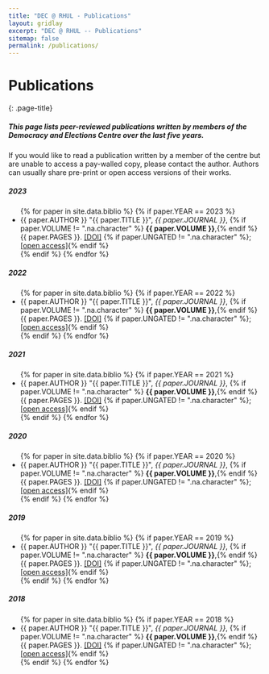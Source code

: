 ```yaml
---
title: "DEC @ RHUL - Publications"
layout: gridlay
excerpt: "DEC @ RHUL -- Publications"
sitemap: false
permalink: /publications/
---
```

# Publications
{: .page-title}

<div class="page-intro" markdown=1>

##### This page lists peer-reviewed publications written by members of the Democracy and Elections Centre over the last five years.

If you would like to read a publication written by a member of the centre but are unable to access a pay-walled copy, please contact the author. Authors can usually share pre-print or open access versions of their works. 

</div>

<h5>2023</h5>
<ul>
{% for paper in site.data.biblio %}
{% if paper.YEAR == 2023 %}
<li>
      {{ paper.AUTHOR }}
      "{{ paper.TITLE }}",
      <em>{{ paper.JOURNAL }}</em>,
      {% if paper.VOLUME != ".na.character" %} <strong>{{ paper.VOLUME }}</strong>,{% endif %}
      {{ paper.PAGES }}.
      <a href="http://dx.doi.org/{{ paper.DOI }}">[DOI]</a>
	  {% if paper.UNGATED != ".na.character" %}; <a href="{{ paper.UNGATED }}">[open access]</a>{% endif %}
	  </li>
{% endif %}
{% endfor %}
</ul>



<h5>2022</h5>
<ul>
{% for paper in site.data.biblio %}
{% if paper.YEAR == 2022 %}
<li>
      {{ paper.AUTHOR }}
      "{{ paper.TITLE }}",
      <em>{{ paper.JOURNAL }}</em>,
      {% if paper.VOLUME != ".na.character" %} <strong>{{ paper.VOLUME }}</strong>,{% endif %}
      {{ paper.PAGES }}.
      <a href="http://dx.doi.org/{{ paper.DOI }}">[DOI]</a>
	  {% if paper.UNGATED != ".na.character" %}; <a href="{{ paper.UNGATED }}">[open access]</a>{% endif %}
	  </li>
{% endif %}
{% endfor %}
</ul>

<h5>2021</h5>
<ul>
{% for paper in site.data.biblio %}
{% if paper.YEAR == 2021 %}
<li>
      {{ paper.AUTHOR }}
      "{{ paper.TITLE }}",
      <em>{{ paper.JOURNAL }}</em>,
      {% if paper.VOLUME != ".na.character" %} <strong>{{ paper.VOLUME }}</strong>,{% endif %}
      {{ paper.PAGES }}.
      <a href="http://dx.doi.org/{{ paper.DOI }}">[DOI]</a>
      {% if paper.UNGATED != ".na.character" %}; <a href="{{ paper.UNGATED }}">[open access]</a>{% endif %}
	  </li>
	  {% endif %}
{% endfor %}
</ul>

<h5>2020</h5>
<ul>
{% for paper in site.data.biblio %}
{% if paper.YEAR == 2020 %}
<li>
      {{ paper.AUTHOR }}
      "{{ paper.TITLE }}",
      <em>{{ paper.JOURNAL }}</em>,
      {% if paper.VOLUME != ".na.character" %} <strong>{{ paper.VOLUME }}</strong>,{% endif %}
      {{ paper.PAGES }}.
      <a href="http://dx.doi.org/{{ paper.DOI }}">[DOI]</a>
   	  {% if paper.UNGATED != ".na.character" %}; <a href="{{ paper.UNGATED }}">[open access]</a>{% endif %}
	  </li>
	  {% endif %}
{% endfor %}
</ul>

<h5>2019</h5>
<ul>
{% for paper in site.data.biblio %}
{% if paper.YEAR == 2019 %}
<li>
      {{ paper.AUTHOR }}
      "{{ paper.TITLE }}",
      <em>{{ paper.JOURNAL }}</em>,
      {% if paper.VOLUME != ".na.character" %} <strong>{{ paper.VOLUME }}</strong>,{% endif %}
      {{ paper.PAGES }}.
      <a href="http://dx.doi.org/{{ paper.DOI }}">[DOI]</a>
	  {% if paper.UNGATED != ".na.character" %}; <a href="{{ paper.UNGATED }}">[open access]</a>{% endif %}
	  </li>
	  {% endif %}
{% endfor %}
</ul>

<h5>2018</h5>
<ul>
{% for paper in site.data.biblio %}
{% if paper.YEAR == 2018 %}
<li>
      {{ paper.AUTHOR }}
      "{{ paper.TITLE }}",
      <em>{{ paper.JOURNAL }}</em>,
      {% if paper.VOLUME != ".na.character" %} <strong>{{ paper.VOLUME }}</strong>,{% endif %}
      {{ paper.PAGES }}.
      <a href="http://dx.doi.org/{{ paper.DOI }}">[DOI]</a>
	  {% if paper.UNGATED != ".na.character" %}; <a href="{{ paper.UNGATED }}">[open access]</a>{% endif %}
	  </li>
	  {% endif %}
{% endfor %}
</ul>
